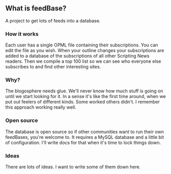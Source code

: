## What is feedBase?

A project to get lots of feeds into a database.

### How it works

Each user has a single OPML file containing their subscriptions. You can edit the file as you wish. When your outline changes your subscriptions are added to a database of the subscriptions of all other Scripting News readers. Then we compile a top 100 list so we can see who everyone else subscribes to and find other interesting sites. 

### Why?

The blogosphere needs glue. We'll never know how much stuff is going on until we start looking for it. In a sense it's like the first time around, when we put out feelers of different kinds. Some worked others didn't. I remember this approach working really well.

### Open source

The database is open source so if other communities want to run their own feedBases, you're welcome to. It requires a MySQL database and a little bit of configuration. I'll write docs for that when it's time to lock things down. 

### Ideas

There are lots of ideas. I want to write some of them down here. 

